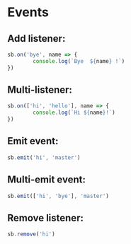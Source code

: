# Events

## Add listener:

```javascript
sb.on('bye', name => {
        console.log(`Bye  ${name} !`)
})
```

## Multi-listener:

```javascript
sb.on(['hi', 'hello'], name => {
        console.log(`Hi ${name}!`)
})
```

## Emit event:

```javascript
sb.emit('hi', 'master')
```

## Multi-emit event:

```javascript
sb.emit(['hi', 'bye'], 'master')
```

## Remove listener:

```javascript
sb.remove('hi')
```

